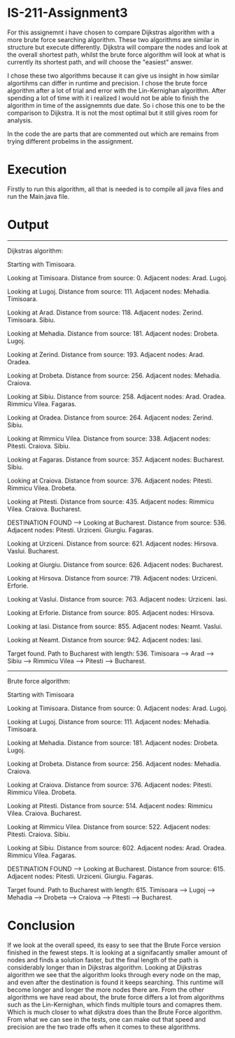 # IS-211-Assignment3

For this assignemnt i have chosen to compare Dijkstras algorithm with a more brute force searching algorithm. These two algorithms are similar in structure but execute differently. Dijkstra will compare the nodes and look at the overall shortest path, whilst the brute force algorithm will look at what is currently its shortest path, and will choose the "easiest" answer.

I chose these two algorithms because it can give us insight in how similar algortihms can differ in runtime and precision. I chose the brute force algorithm after a lot of trial and error with the Lin-Kernighan algorithm. After spending a lot of time with it i realized I would not be able to finish the algorithm in time of the assignemnts due date. So i chose this one to be the comparison to Dijkstra. It is not the most optimal but it still gives room for analysis.

In the code the are parts that are commented out which are remains from trying different probelms in the assignment.

# Execution
Firstly to run this algorithm, all that is needed is to compile all java files and run the Main.java file.

# Output
--------------------------------------------------------------------------
Dijkstras algorithm:

Starting with Timisoara.

Looking at Timisoara. Distance from source: 0. Adjacent nodes: Arad. Lugoj. 

Looking at Lugoj. Distance from source: 111. Adjacent nodes: Mehadia. Timisoara. 

Looking at Arad. Distance from source: 118. Adjacent nodes: Zerind. Timisoara. Sibiu. 

Looking at Mehadia. Distance from source: 181. Adjacent nodes: Drobeta. Lugoj. 

Looking at Zerind. Distance from source: 193. Adjacent nodes: Arad. Oradea. 

Looking at Drobeta. Distance from source: 256. Adjacent nodes: Mehadia. Craiova. 

Looking at Sibiu. Distance from source: 258. Adjacent nodes: Arad. Oradea. Rimmicu Vilea. Fagaras. 

Looking at Oradea. Distance from source: 264. Adjacent nodes: Zerind. Sibiu. 

Looking at Rimmicu Vilea. Distance from source: 338. Adjacent nodes: Pitesti. Craiova. Sibiu. 

Looking at Fagaras. Distance from source: 357. Adjacent nodes: Bucharest. Sibiu. 

Looking at Craiova. Distance from source: 376. Adjacent nodes: Pitesti. Rimmicu Vilea. Drobeta. 

Looking at Pitesti. Distance from source: 435. Adjacent nodes: Rimmicu Vilea. Craiova. Bucharest. 

DESTINATION FOUND --> Looking at Bucharest. Distance from source: 536. Adjacent nodes: Pitesti. Urziceni. Giurgiu. Fagaras. 

Looking at Urziceni. Distance from source: 621. Adjacent nodes: Hirsova. Vaslui. Bucharest. 

Looking at Giurgiu. Distance from source: 626. Adjacent nodes: Bucharest. 

Looking at Hirsova. Distance from source: 719. Adjacent nodes: Urziceni. Erforie. 

Looking at Vaslui. Distance from source: 763. Adjacent nodes: Urziceni. Iasi. 

Looking at Erforie. Distance from source: 805. Adjacent nodes: Hirsova. 

Looking at Iasi. Distance from source: 855. Adjacent nodes: Neamt. Vaslui. 

Looking at Neamt. Distance from source: 942. Adjacent nodes: Iasi. 

Target found. Path to Bucharest with length: 536. Timisoara --> Arad --> Sibiu --> Rimmicu Vilea --> Pitesti --> Bucharest.

--------------------------------------------------------------------------
Brute force algorithm:

Starting with Timisoara

Looking at Timisoara. Distance from source: 0. Adjacent nodes: Arad. Lugoj. 

Looking at Lugoj. Distance from source: 111. Adjacent nodes: Mehadia. Timisoara. 

Looking at Mehadia. Distance from source: 181. Adjacent nodes: Drobeta. Lugoj. 

Looking at Drobeta. Distance from source: 256. Adjacent nodes: Mehadia. Craiova. 

Looking at Craiova. Distance from source: 376. Adjacent nodes: Pitesti. Rimmicu Vilea. Drobeta. 

Looking at Pitesti. Distance from source: 514. Adjacent nodes: Rimmicu Vilea. Craiova. Bucharest. 

Looking at Rimmicu Vilea. Distance from source: 522. Adjacent nodes: Pitesti. Craiova. Sibiu. 

Looking at Sibiu. Distance from source: 602. Adjacent nodes: Arad. Oradea. Rimmicu Vilea. Fagaras. 

DESTINATION FOUND --> Looking at Bucharest. Distance from source: 615. Adjacent nodes: Pitesti. Urziceni. Giurgiu. Fagaras. 

Target found. Path to Bucharest with length: 615. Timisoara --> Lugoj --> Mehadia --> Drobeta --> Craiova --> Pitesti --> Bucharest.

# Conclusion
If we look at the overall speed, its easy to see that the Brute Force version finished in the fewest steps. It is looking at a signifacantly smaller amount of nodes and finds a solution faster, but the final length of the path is considerably longer than in Dijkstras algorithm. Looking at Dijkstras algorithm we see that the algorithm looks through every node on the map, and even after the destination is found it keeps searching. This runtime will become longer and longer the more nodes there are. From the other algorithms we have read about, the brute force differs a lot from algorithms such as the Lin-Kernighan, which finds multiple tours and comapres them. Which is much closer to what dijkstra does than the Brute Force algorithm. From what we can see in the tests, one can make out that speed and precision are the two trade offs when it comes to these algorithms. 

